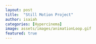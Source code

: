 ```yaml
---
layout: post
title:  "Still Motion Project"
author: isaiah
categories: [Hypercinema]
image: assets/images/animationLoop.gif
featured: true
---
```


